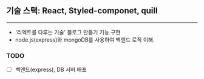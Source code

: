 ## 기술 스택: React, Styled-componet, quill

---

- '리엑트를 다루는 기술' 블로그 만들기 기능 구현
- node.js(express)와 mongoDB를 사용하여 백엔드 로직 이해.

### TODO

- [ ] 백엔드(express), DB 서버 배포
